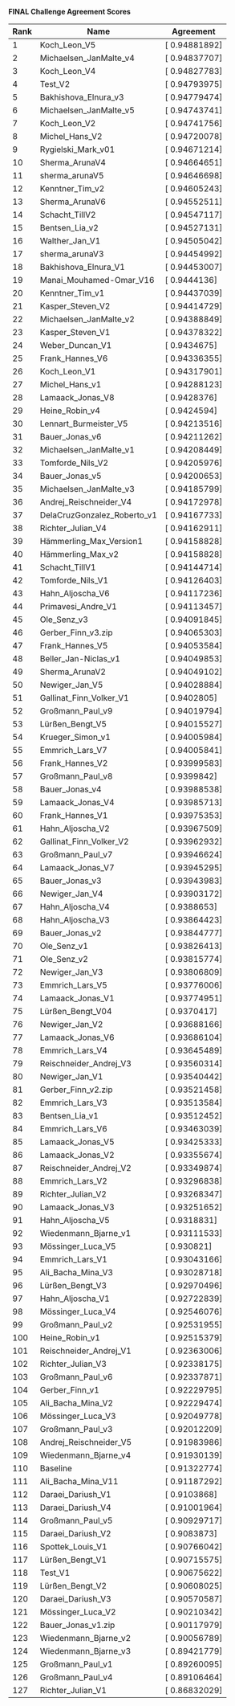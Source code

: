 **FINAL Challenge Agreement Scores**



|Rank|Name|Agreement|
|----|-----|---|
|1|Koch_Leon_V5|[ 0.94881892]|
|2|Michaelsen_JanMalte_v4|[ 0.94837707]|
|3|Koch_Leon_V4|[ 0.94827783]|
|4|Test_V2|[ 0.94793975]|
|5|Bakhishova_Elnura_v3|[ 0.94779474]|
|6|Michaelsen_JanMalte_v5|[ 0.94743741]|
|7|Koch_Leon_V2|[ 0.94741756]|
|8|Michel_Hans_V2|[ 0.94720078]|
|9|Rygielski_Mark_v01|[ 0.94671214]|
|10|Sherma_ArunaV4|[ 0.94664651]|
|11|sherma_arunaV5|[ 0.94646698]|
|12|Kenntner_Tim_v2|[ 0.94605243]|
|13|Sherma_ArunaV6|[ 0.94552511]|
|14|Schacht_TillV2|[ 0.94547117]|
|15|Bentsen_Lia_v2|[ 0.94527131]|
|16|Walther_Jan_V1|[ 0.94505042]|
|17|sherma_arunaV3|[ 0.94454992]|
|18|Bakhishova_Elnura_V1|[ 0.94453007]|
|19|Manai_Mouhamed-Omar_V16|[ 0.9444136]|
|20|Kenntner_Tim_v1|[ 0.94437039]|
|21|Kasper_Steven_V2|[ 0.94414729]|
|22|Michaelsen_JanMalte_v2|[ 0.94388849]|
|23|Kasper_Steven_V1|[ 0.94378322]|
|24|Weber_Duncan_V1|[ 0.9434675]|
|25|Frank_Hannes_V6|[ 0.94336355]|
|26|Koch_Leon_V1|[ 0.94317901]|
|27|Michel_Hans_v1|[ 0.94288123]|
|28|Lamaack_Jonas_V8|[ 0.9428376]|
|29|Heine_Robin_v4|[ 0.9424594]|
|30|Lennart_Burmeister_V5|[ 0.94213516]|
|31|Bauer_Jonas_v6|[ 0.94211262]|
|32|Michaelsen_JanMalte_v1|[ 0.94208449]|
|33|Tomforde_Nils_V2|[ 0.94205976]|
|34|Bauer_Jonas_v5|[ 0.94200653]|
|35|Michaelsen_JanMalte_v3|[ 0.94185799]|
|36|Andrej_Reischneider_V4|[ 0.94172978]|
|37|DelaCruzGonzalez_Roberto_v1|[ 0.94167733]|
|38|Richter_Julian_V4|[ 0.94162911]|
|39|Hämmerling_Max_Version1|[ 0.94158828]|
|40|Hämmerling_Max_v2|[ 0.94158828]|
|41|Schacht_TillV1|[ 0.94144714]|
|42|Tomforde_Nils_V1|[ 0.94126403]|
|43|Hahn_Aljoscha_V6|[ 0.94117236]|
|44|Primavesi_Andre_V1|[ 0.94113457]|
|45|Ole_Senz_v3|[ 0.94091845]|
|46|Gerber_Finn_v3.zip|[ 0.94065303]|
|47|Frank_Hannes_V5|[ 0.94053584]|
|48|Beller_Jan-Niclas_v1|[ 0.94049853]|
|49|Sherma_ArunaV2|[ 0.94049102]|
|50|Newiger_Jan_V5|[ 0.94028884]|
|51|Gallinat_Finn_Volker_V1|[ 0.9402805]|
|52|Großmann_Paul_v9|[ 0.94019794]|
|53|Lürßen_Bengt_V5|[ 0.94015527]|
|54|Krueger_Simon_v1|[ 0.94005984]|
|55|Emmrich_Lars_V7|[ 0.94005841]|
|56|Frank_Hannes_V2|[ 0.93999583]|
|57|Großmann_Paul_v8|[ 0.9399842]|
|58|Bauer_Jonas_v4|[ 0.93988538]|
|59|Lamaack_Jonas_V4|[ 0.93985713]|
|60|Frank_Hannes_V1|[ 0.93975353]|
|61|Hahn_Aljoscha_V2|[ 0.93967509]|
|62|Gallinat_Finn_Volker_V2|[ 0.93962932]|
|63|Großmann_Paul_v7|[ 0.93946624]|
|64|Lamaack_Jonas_V7|[ 0.93945295]|
|65|Bauer_Jonas_v3|[ 0.93943983]|
|66|Newiger_Jan_V4|[ 0.93903172]|
|67|Hahn_Aljoscha_V4|[ 0.9388653]|
|68|Hahn_Aljoscha_V3|[ 0.93864423]|
|69|Bauer_Jonas_v2|[ 0.93844777]|
|70|Ole_Senz_v1|[ 0.93826413]|
|71|Ole_Senz_v2|[ 0.93815774]|
|72|Newiger_Jan_V3|[ 0.93806809]|
|73|Emmrich_Lars_V5|[ 0.93776006]|
|74|Lamaack_Jonas_V1|[ 0.93774951]|
|75|Lürßen_Bengt_V04|[ 0.9370417]|
|76|Newiger_Jan_V2|[ 0.93688166]|
|77|Lamaack_Jonas_V6|[ 0.93686104]|
|78|Emmrich_Lars_V4|[ 0.93645489]|
|79|Reischneider_Andrej_V3|[ 0.93560314]|
|80|Newiger_Jan_V1|[ 0.93540442]|
|81|Gerber_Finn_v2.zip|[ 0.93521458]|
|82|Emmrich_Lars_V3|[ 0.93513584]|
|83|Bentsen_Lia_v1|[ 0.93512452]|
|84|Emmrich_Lars_V6|[ 0.93463039]|
|85|Lamaack_Jonas_V5|[ 0.93425333]|
|86|Lamaack_Jonas_V2|[ 0.93355674]|
|87|Reischneider_Andrej_V2|[ 0.93349874]|
|88|Emmrich_Lars_V2|[ 0.93296838]|
|89|Richter_Julian_V2|[ 0.93268347]|
|90|Lamaack_Jonas_V3|[ 0.93251652]|
|91|Hahn_Aljoscha_V5|[ 0.9318831]|
|92|Wiedenmann_Bjarne_v1|[ 0.93111533]|
|93|Mössinger_Luca_V5|[ 0.930821]|
|94|Emmrich_Lars_V1|[ 0.93043166]|
|95|Ali_Bacha_Mina_V3|[ 0.93028718]|
|96|Lürßen_Bengt_V3|[ 0.92970496]|
|97|Hahn_Aljoscha_V1|[ 0.92722839]|
|98|Mössinger_Luca_V4|[ 0.92546076]|
|99|Großmann_Paul_v2|[ 0.92531955]|
|100|Heine_Robin_v1|[ 0.92515379]|
|101|Reischneider_Andrej_V1|[ 0.92363006]|
|102|Richter_Julian_V3|[ 0.92338175]|
|103|Großmann_Paul_v6|[ 0.92337871]|
|104|Gerber_Finn_v1|[ 0.92229795]|
|105|Ali_Bacha_Mina_V2|[ 0.92229474]|
|106|Mössinger_Luca_V3|[ 0.92049778]|
|107|Großmann_Paul_v3|[ 0.92012209]|
|108|Andrej_Reischneider_V5|[ 0.91983986]|
|109|Wiedenmann_Bjarne_v4|[ 0.91930139]|
|110|Baseline|[ 0.91322774]|
|111|Ali_Bacha_Mina_V11|[ 0.91187292]|
|112|Daraei_Dariush_V1|[ 0.9103868]|
|113|Daraei_Dariush_V4|[ 0.91001964]|
|114|Großmann_Paul_v5|[ 0.90929717]|
|115|Daraei_Dariush_V2|[ 0.9083873]|
|116|Spottek_Louis_V1|[ 0.90766042]|
|117|Lürßen_Bengt_V1|[ 0.90715575]|
|118|Test_V1|[ 0.90675622]|
|119|Lürßen_Bengt_V2|[ 0.90608025]|
|120|Daraei_Dariush_V3|[ 0.90570587]|
|121|Mössinger_Luca_V2|[ 0.90210342]|
|122|Bauer_Jonas_v1.zip|[ 0.90117979]|
|123|Wiedenmann_Bjarne_v2|[ 0.90056789]|
|124|Wiedenmann_Bjarne_v3|[ 0.89421779]|
|125|Großmann_Paul_v1|[ 0.89260095]|
|126|Großmann_Paul_v4|[ 0.89106464]|
|127|Richter_Julian_V1|[ 0.86832029]|
